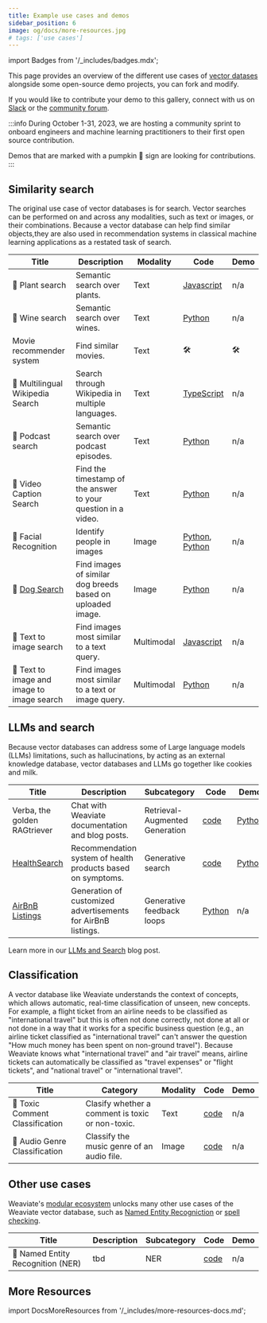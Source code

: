 ```yaml
---
title: Example use cases and demos
sidebar_position: 6
image: og/docs/more-resources.jpg
# tags: ['use cases']
---
```

import Badges from '/_includes/badges.mdx';

<Badges/>



This page provides an overview of the different use cases of [vector datases](https://weaviate.io/blog/what-is-a-vector-database) alongside some open-source demo projects, you can fork and modify.

If you would like to contribute your demo to this gallery, connect with us on [Slack](https://weaviate.slack.com/join/shared_invite/zt-230mg7ofo-k__CuUfA0nXtQJYEL80_Pw#/shared-invite/email) or the [community forum](https://forum.weaviate.io/).

:::info
During October 1-31, 2023, we are hosting a community sprint to onboard engineers and machine learning practitioners to their first open source contribution.

Demos that are marked with a pumpkin 🎃 sign are looking for contributions.
:::

## Similarity search

The original use case of vector databases is for search. Vector searches can be performed on and across any modalities, such as text or images, or their combinations. Because a vector database can help find similar objects,they are also used in recommendation systems in classical machine learning applications as a restated task of search.

|Title | Description | Modality | Code | Demo |
| --- | --- | --- | --- | --- |
| 🎃 Plant search | Semantic search over plants.  | Text | [Javascript](https://github.com/weaviate/weaviate-examples/tree/main/plant-information-searching-using-NodeJs) | n/a |
| 🎃 Wine search | Semantic search over wines. | Text | [Python](https://github.com/weaviate/weaviate-examples/tree/main/semanticsearch-transformers-wines) | n/a |
| Movie recommender system | Find similar movies. | Text | 🛠️ | 🛠️ |
| 🎃 Multilingual Wikipedia Search | Search through Wikipedia in multiple languages. | Text | [TypeScript](https://github.com/weaviate/weaviate-examples/tree/main/cohere-multilingual-wikipedia-search/frontend) |n/a |
| 🎃 Podcast search | Semantic search over podcast episodes. | Text | [Python](https://github.com/weaviate/weaviate-examples/tree/main/podcast-semantic) | n/a |
| 🎃 Video Caption Search| Find the timestamp of the answer to your question in a video. | Text | [Python](https://github.com/weaviate/weaviate-examples/tree/main/caption%20search) | n/a |
| 🎃 Facial Recognition | Identify people in images | Image | [Python](https://github.com/weaviate/weaviate-examples/tree/main/attendance-system-example), [Python](https://github.com/weaviate/weaviate-examples/tree/main/face-recognition-app) | n/a |
| 🎃 [Dog Search](https://weaviate.io/blog/how-to-build-an-image-search-application-with-weaviate) | Find images of similar dog breeds based on uploaded image. | Image | [Python](https://github.com/weaviate/weaviate-examples/tree/main/nearest-neighbor-dog-search) | n/a |
| 🎃 Text to image search | Find images most similar to a text query. | Multimodal | [Javascript](https://github.com/weaviate/weaviate-examples/tree/main/clip-multi-modal-text-image-search) | n/a |
| 🎃 Text to image and image to image search | Find images most similar to a text or image query. | Multimodal | [Python](https://github.com/weaviate/weaviate-examples/tree/main/exploring-multi2vec-clip-with-Python-and-flask) | n/a |

## LLMs and search

Because vector databases can address some of Large language models (LLMs) limitations, such as hallucinations, by acting as an external knowledge database, vector databases and LLMs go together like cookies and milk.

|Title | Description | Subcategory | Code | Demo |
| --- | --- | --- | --- | --- |
| Verba, the golden RAGtriever | Chat with Weaviate documentation and blog posts. | Retrieval-Augmented Generation | [code](https://github.com/weaviate/Verba) | [Python](https://verba.weaviate.io/) |
| [HealthSearch](https://weaviate.io/blog/healthsearch-demo) | Recommendation system of health products based on symptoms. | Generative search  | [code](https://github.com/weaviate/healthsearch-demo) | [Python](https://healthsearch-frontend.onrender.com/) |
| [AirBnB Listings](https://weaviate.io/blog/generative-feedback-loops-with-llms) | Generation of customized advertisements for AirBnB listings. | Generative feedback loops | [Python](https://github.com/weaviate/Generative-Feedback-Loops/) | n/a |

Learn more in our [LLMs and Search](https://weaviate.io/blog/llms-and-search) blog post.

## Classification

A vector database like Weaviate understands the context of concepts, which allows automatic, real-time classification of unseen, new concepts. For example, a flight ticket from an airline needs to be classified as "international travel" but this is often not done correctly, not done at all or not done in a way that it works for a specific business question (e.g., an airline ticket classified as "international travel" can't answer the question "How much money has been spent on non-ground travel"). Because Weaviate knows what "international travel" and "air travel" means, airline tickets can automatically be classified as "travel expenses" or "flight tickets", and "national travel" or "international travel".

|Title | Category | Modality | Code | Demo |
| --- | --- | --- | --- | --- |
| 🎃 Toxic Comment Classification | Clasify whether a comment is toxic or non-toxic. | Text | [code](https://github.com/weaviate/weaviate-examples/tree/main/weaviate-toxic-comment-classifier) | n/a |
| 🎃 Audio Genre Classification | Classify the music genre of an audio file. | Image | [code](https://github.com/weaviate/weaviate-examples/tree/main/audio-genre-classification) | n/a |

## Other use cases

Weaviate's [modular ecosystem](https://weaviate.io/developers/weaviate/modules) unlocks many other use cases of the Weaviate vector database, such as [Named Entity Recogniction](https://weaviate.io/developers/weaviate/modules/reader-generator-modules/ner-transformers) or [spell checking](https://weaviate.io/developers/weaviate/modules/other-modules/spellcheck).

|Title | Description | Subcategory | Code | Demo |
| --- | --- | --- | --- | --- |
| 🎃 Named Entity Recognition (NER)| tbd | NER | [code](https://github.com/weaviate/weaviate-examples/tree/main/example-with-NER-module) | n/a |

## More Resources

import DocsMoreResources from '/_includes/more-resources-docs.md';

<DocsMoreResources />
